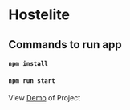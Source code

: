 # Hostelite
## Commands to run app

#### `npm install` 
#### `npm run start`

View [Demo](https://github.com/user-attachments/assets/3571cd51-ecf5-4cc6-a863-a11776da3ef8) of Project


